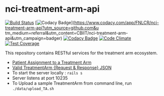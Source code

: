 nci-treatment-arm-api
=======================
[![Build Status](https://travis-ci.org/CBIIT/nci-treatment-arm-api.svg?branch=master)](https://travis-ci.org/CBIIT/nci-treatment-arm-api)
[![Codacy Badge](https://api.codacy.com/project/badge/Grade/9b8f1eee12bd4476af29d4f7442ba2e7)](https://www.codacy.com/app/FNLCR/nci-treatment-arm-api?utm_source=github.com&u    tm_medium=referral&utm_content=CBIIT/nci-treatment-arm-api&utm_campaign=badger)
[![Codacy Badge](https://api.codacy.com/project/badge/Coverage/9b8f1eee12bd4476af29d4f7442ba2e7)](https://www.codacy.com/app/FNLCR/nci-treatment-arm-api?utm_source=github.com&utm_medium=referral&utm_content=CBIIT/nci-treatment-arm-api&utm_campaign=Badge_Coverage)
[![Code Climate](https://codeclimate.com/github/CBIIT/nci-treatment-arm-api/badges/gpa.svg)](https://codeclimate.com/github/CBIIT/nci-treatment-arm-api)
[![Test Coverage](https://codeclimate.com/github/CBIIT/nci-treatment-arm-api/badges/coverage.svg)](https://codeclimate.com/github/CBIIT/nci-treatment-arm-api/coverage)

This repository contains RESTful services for the treatment arm ecosystem.

* [Patient Assignment to a Treatment Arm](https://docs.google.com/document/d/15eCztKsO7_PtS5PTYVoPzPZHxZWtFnZlTHNoOVz220s/edit?usp=sharing)
* [Valid TreatmentArm {Request & Response} JSON](https://docs.google.com/document/d/14xYjrcCNEewLQXO2wtGyUpoxZgOQe2aa0ZTEeKwu4Tw/edit#heading=h.9ljk785zp3lm)
* To start the server locally : `rails s`
* Server listens at port 10235
* To Upload a sample TreatmentArm from command line, run `./data/upload_TA.sh`
